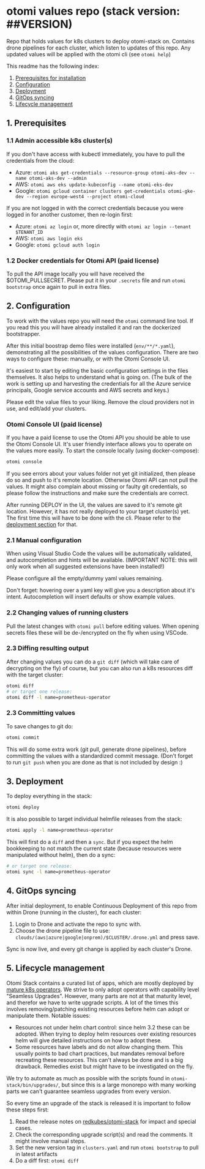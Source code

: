 # otomi values repo (stack version: ##VERSION)

Repo that holds values for k8s clusters to deploy otomi-stack on.
Contains drone pipelines for each cluster, which listen to updates of this repo.
Any updated values will be applied with the otomi cli (see `otomi help`)

This readme has the following index:

1. [Prerequisites for installation](#1-prerequisites)
2. [Configuration](#2-configuration)
3. [Deployment](#3-deployment)
4. [GitOps syncing](#4-gitops-syncing)
5. [Lifecycle management](#5-lifecycle-management)

## 1. Prerequisites

### 1.1 Admin accessible k8s cluster(s)

If you don't have access with kubectl immediately, you have to pull the credentials from the cloud:

- Azure: `otomi aks get-credentials --resource-group otomi-aks-dev --name otomi-aks-dev --admin`
- AWS: `otomi aws eks update-kubeconfig --name otomi-eks-dev`
- Google: `otomi gcloud container clusters get-credentials otomi-gke-dev --region europe-west4 --project otomi-cloud`

If you are not logged in with the correct credentials because you were logged in for another customer, then re-login first:

- Azure: `otomi az login` or, more directly with `otomi az login --tenant $TENANT_ID`
- AWS: `otomi aws login eks`
- Google: `otomi gcloud auth login`

### 1.2 Docker credentials for Otomi API (paid license)

To pull the API image locally you will have received the \$OTOMI_PULLSECRET. Please put it in your `.secrets` file and run `otomi bootstrap` once again to pull in extra files.

## 2. Configuration

To work with the values repo you will need the `otomi` command line tool.
If you read this you will have already installed it and ran the dockerized bootstrapper.

After this initial boostrap demo files were installed (`env/**/*.yaml`), demonstrating all the possibilities of the values configuration.
There are two ways to configure these: manually, or with the Otomi Console UI.

It's easiest to start by editing the basic configuration settings in the files themselves. It also helps to understand what is going on. (The bulk of the work is setting up and harvesting the credentials for all the Azure service principals, Google service accounts and AWS secrets and keys.)

Please edit the value files to your liking. Remove the cloud providers not in use, and edit/add your clusters.

### Otomi Console UI (paid license)

If you have a paid license to use the Otomi API you should be able to use the Otomi Console UI. It's user friendly interface allows you to operate on the values more easily.
To start the console locally (using docker-compose):

```bash
otomi console
```

If you see errors about your values folder not yet git initialized, then please do so and push to it's remote location. Otherwise Otomi API can not pull the values.
It might also complain about missing or faulty git credentials, so please follow the instructions and make sure the credentials are correct.

After running DEPLOY in the UI, the values are saved to it's remote git location. However, it has not really deployed to your target cluster(s) yet. The first time this will have to be done with the cli. Please refer to the [deployment section](#3-deployment) for that.

### 2.1 Manual configuration

When using Visual Studio Code the values will be automatically validated, and autocompletion and hints will be available.
(IMPORTANT NOTE: this will only work when all suggested extensions have been installed!)

Please configure all the empty/dummy yaml values remaining.

Don't forget: hovering over a yaml key will give you a description about it's intent. Autocompletion will insert defaults or show example values.

### 2.2 Changing values of running clusters

Pull the latest changes with `otomi pull` before editing values. When opening secrets files these will be de-/encrypted on the fly when using VSCode.

### 2.3 Diffing resulting output

After changing values you can do a `git diff` (which will take care of decrypting on the fly) of course, but you can also run a k8s resources diff with the target cluster:

```bash
otomi diff
# or target one release:
otomi diff -l name=prometheus-operator
```

### 2.3 Committing values

To save changes to git do:

```bash
otomi commit
```

This will do some extra work (git pull, generate drone pipelines), before committing the values with a standardized commit message. (Don't forget to run `git push` when you are done as that is not included by design :)

## 3. Deployment

To deploy everything in the stack:

```bash
otomi deploy
```

It is also possible to target individual helmfile releases from the stack:

```bash
otomi apply -l name=prometheus-operator
```

This will first do a `diff` and then a `sync`. But if you expect the helm bookkeeping to not match the current state (because resources were manipulated without helm), then do a sync:

```bash
# or target one release:
otomi sync -l name=prometheus-operator
```

## 4. GitOps syncing

After initial deployment, to enable Continuous Deployment of this repo from within Drone (running in the cluster), for each cluster:

1. Login to Drone and activate the repo to sync with.
2. Choose the drone pipeline file to use: `clouds/(aws|azure|google|onprem)/$CLUSTER/.drone.yml` and press save.

Sync is now live, and every git change is applied by each cluster's Drone.

## 5. Lifecycle management

Otomi Stack contains a curated list of apps, which are mostly deployed by [mature k8s operators](https://operatorhub.io/). We strive to only adopt operators with capability level "Seamless Upgrades". However, many parts are not at that maturity level, and therefor we have to write upgrade scripts. A lot of the times this involves removing/patching existing resources before helm can adopt or manipulate them. Notable issues:

- Resources not under helm chart control: since helm 3.2 these can be adopted. When trying to deploy helm resources over existing resources helm will give detailed instructions on how to adopt these.
- Some resources have labels and do not allow changing them. This usually points to bad chart practices, but mandates removal before recreating these resources. This can't always be done and is a big drawback. Remedies exist but might have to be investigated on the fly.

We try to automate as much as possible with the scripts found in `otomi-stack/bin/upgrades/`, but since this is a large monorepo with many working parts we can't guarantee seamless upgrades from every version.

So every time an upgrade of the stack is released it is important to follow these steps first:

1. Read the release notes on [redkubes/otomi-stack](https://github.com/redkubes/otomi-stack) for impact and special cases.
2. Check the corresponding upgrade script(s) and read the comments. It might involve manual steps.
3. Set the new version tag in `clusters.yaml` and run `otomi bootstrap` to pull in latest artifacts
4. Do a diff first: `otomi diff`
